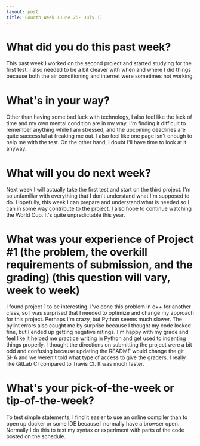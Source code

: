 ```yaml
---
layout: post
title: Fourth Week (June 25- July 1) 
---
```



# What did you do this past week?
This past week I worked on the second project and started studying for the first test. I also needed to be a bit cleaver with when and where I did things because both the air conditioning and internet were sometimes not working. 

# What's in your way?
Other than having some bad luck with technology, I also feel like the lack of time and my own mental condition are in my way. I'm finding it difficult to remember anything while I am stressed, and the upcoming deadlines are quite successful at freaking me out. I also feel like one page isn't enough to help me with the test. On the other hand, I doubt I'll have time to look at it anyway. 

# What will you do next week?
Next week I will actually take the first test and start on the third project. I'm so unfamiliar with everything that I don't understand what I'm supposed to do. Hopefully, this week I can prepare and understand what is needed so I can in some way contribute to the project. I also hope to continue watching the World Cup. It's quite unpredictable this year. 

# What was your experience of Project #1 (the problem, the overkill requirements of submission, and the grading) (this question will vary, week to week)
I found project 1 to be interesting. I've done this problem in c++ for another class, so I was surprised that I needed to optimize and change my approach for this project. Perhaps I'm crazy, but Python seems much slower. The pylint errors also caught me by surprise because I thought my code looked fine, but I ended up getting negative ratings. I'm happy with my grade and feel like it helped me practice writing in Python and get used to indenting things properly. I thought the directions on submitting the project were a bit odd and confusing because updating the README would change the git SHA and we weren't told what type of access to give the graders. I really like GitLab CI compared to Travis CI. It was much faster. 

# What's your pick-of-the-week or tip-of-the-week?
To test simple statements, I find it easier to use an online compiler than to open up docker or some IDE because I normally have a browser open. Normally I do this to test my syntax or experiment with parts of the code posted on the schedule. 
